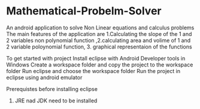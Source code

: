 # Mathematical-Probelm-Solver
An android application to solve Non Linear equations and calculus problems
The  main features of the application are 1.Calculating the slope of the 1 and 2 variables non polynomial function ,2.calculating area and volime of 1 and 2 variable 
poloynomial function, 3. graphical representaion of the functions

To get started with project
Install eclipse with Android Developer tools in Windows
Create a workspace folder and copy the project to the workspace folder
Run eclipse and choose the workspace folder
Run the project in eclipse using android emulator

Prerequistes before installing eclipse
1. JRE nad JDK need to be installed 
